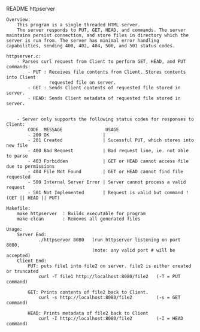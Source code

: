 README httpserver

	Overview:
		This program is a single threaded HTML server. 
		The server responds to PUT, GET, HEAD, and commands. The server maintains persist connection, and store files in directory which the server is run from. The server has minimal error handling capabilities, sending 400, 402, 404, 500, and 501 status codes.

	httpserver.c:
		- Parses curl request from Client to perform GET, HEAD, and PUT commands:
			- PUT : Receives file contents from Client. Stores contents into Client 
					requested file on server.
			- GET : Sends Client contents of requested file stored in server.
			- HEAD: Sends Client metadata of requested file stored in server.


		- Server only supports the following status codes for responses to Client:
			CODE  MESSAGE				 USAGE
			- 200 OK					| 
			- 201 Created				| Sucessful PUT, which stores into new file
			- 400 Bad Request 			| Bad request line, ie. not able to parse
			- 403 Forbidden 			| GET or HEAD cannot access file due to permissions
			- 404 File Not Found		| GET or HEAD cannot find file requested
			- 500 Internal Server Error | Server cannot process a valid request
			- 501 Not Implemented		| Request is valid but command !(GET || HEAD || PUT)

	Makefile:
		make httpserver	 : Builds executable for program
		make clean  	 : Removes all generated files

	Usage:
		Server End:
				./httpserver 8080	(run httpserver listening on port 8080, 
									(note: any valid port # will be accepted)
		Client End:
			PUT: puts file1 into file2 on server. file2 is either created or truncated
				curl -T file1 http://localhost:8080/file2	(-T = PUT command)

			GET: Prints contents of file2 back to Client.
				curl -s http://localhost:8080/file2			(-s = GET command)

			HEAD: Prints metadata of file2 back to Client
				curl -I http://localhost:8080/file2			(-I = HEAD command)




